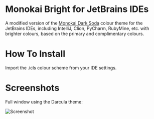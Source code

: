 # Monokai Bright for JetBrains IDEs

A modified version of the [Monokai Dark Soda](https://github.com/francoiswnel/Monokai-Dark-Soda-for-JetBrains) colour theme for the JetBrains IDEs, including IntelliJ, Clion, PyCharm, RubyMine, etc. with brighter colours, based on the primary and complimentary colours.

# How To Install

Import the .icls colour scheme from your IDE settings.

# Screenshots

Full window using the Darcula theme:

![Screenshot](https://raw.githubusercontent.com/francoiswnel/Monokai-Bright-for-JetBrains/master/screenshot-bright.png)
